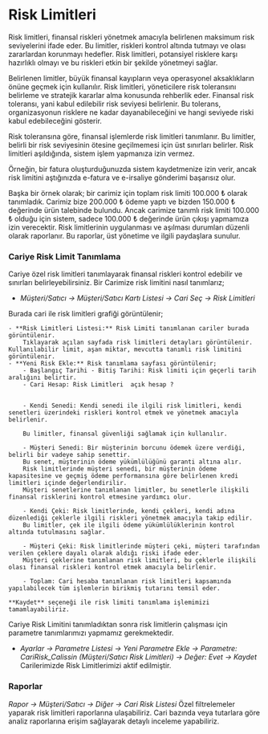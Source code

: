 ﻿---
SayfaID: CariRiskListesi
SayfaTipi: CariListe
---

# Risk Limitleri
Risk limitleri, finansal riskleri yönetmek amacıyla belirlenen maksimum risk seviyelerini ifade eder. Bu limitler, riskleri kontrol altında tutmayı ve olası zararlardan korunmayı hedefler. Risk limitleri, potansiyel risklere karşı hazırlıklı olmayı ve bu riskleri etkin bir şekilde yönetmeyi sağlar.

Belirlenen limitler, büyük finansal kayıpların veya operasyonel aksaklıkların önüne geçmek için kullanılır. Risk limitleri, yöneticilere risk toleransını belirleme ve stratejik kararlar alma konusunda rehberlik eder. Finansal risk toleransı, yani kabul edilebilir risk seviyesi belirlenir. Bu tolerans, organizasyonun risklere ne kadar dayanabileceğini ve hangi seviyede riski kabul edebileceğini gösterir.

Risk toleransına göre, finansal işlemlerde risk limitleri tanımlanır. Bu limitler, belirli bir risk seviyesinin ötesine geçilmemesi için üst sınırları belirler. Risk limitleri aşıldığında, sistem işlem yapmanıza izin vermez.

Örneğin, bir fatura oluşturduğunuzda sistem kaydetmenize izin verir, ancak risk limitini aştığınızda e-fatura ve e-irsaliye gönderimi başarısız olur.

Başka bir örnek olarak; bir carimiz için toplam risk limiti 100.000 ₺ olarak tanımladık. Carimiz bize 200.000 ₺ ödeme yaptı ve bizden 150.000 ₺ değerinde ürün talebinde bulundu. Ancak carimize tanımlı risk limiti 100.000 ₺ olduğu için sistem, sadece 100.000 ₺ değerinde ürün çıkışı yapmamıza izin verecektir.
Risk limitlerinin uygulanması ve aşılması durumları düzenli olarak raporlanır. Bu raporlar, üst yönetime ve ilgili paydaşlara sunulur.

### Cariye Risk Limit Tanımlama 

Cariye özel risk limitleri tanımlayarak finansal riskleri kontrol edebilir ve sınırları belirleyebilirsiniz.
Bir Carimize risk limitini nasıl tanımlarız;
- *Müşteri/Satıcı -> Müşteri/Satıcı Kartı Listesi -> Cari Seç -> Risk Limitleri* 

Burada cari ile risk limitleri grafiği görüntülenir;

	- **Risk Limitleri Listesi:** Risk Limiti tanımlanan cariler burada görüntülenir.
		Tıklayarak açılan sayfada risk limitleri detayları görüntülenir. Kullanılabilir limit, aşan miktar, mevcutta tanımlı risk limitini görüntülenir.
	- **Yeni Risk Ekle:** Risk tanımlama sayfası görüntülenir;
		- Başlangıç Tarihi - Bitiş Tarihi: Risk limiti için geçerli tarih aralığını belirtir.
		- Cari Hesap: Risk Limitleri  açık hesap ?


		- Kendi Senedi: Kendi senedi ile ilgili risk limitleri, kendi senetleri üzerindeki riskleri kontrol etmek ve yönetmek amacıyla belirlenir.  

		Bu limitler, finansal güvenliği sağlamak için kullanılır.

		- Müşteri Senedi: Bir müşterinin borcunu ödemek üzere verdiği, belirli bir vadeye sahip senettir. 
		Bu senet, müşterinin ödeme yükümlülüğünü garanti altına alır.
		Risk limitlerinde müşteri senedi, bir müşterinin ödeme kapasitesine ve geçmiş ödeme performansına göre belirlenen kredi limitleri içinde değerlendirilir. 
		Müşteri senetlerine tanımlanan limitler, bu senetlerle ilişkili finansal risklerini kontrol etmesine yardımcı olur.

		- Kendi Çeki: Risk limitlerinde, kendi çekleri, kendi adına düzenlediği çeklerle ilgili riskleri yönetmek amacıyla takip edilir. 
		Bu limitler, çek ile ilgili ödeme yükümlülüklerinin kontrol altında tutulmasını sağlar.

		- Müşteri Çeki: Risk limitlerinde müşteri çeki, müşteri tarafından verilen çeklere dayalı olarak aldığı riski ifade eder. 
		Müşteri çeklerine tanımlanan risk limitleri, bu çeklerle ilişkili olası finansal riskleri kontrol etmek amacıyla belirlenir.

		- Toplam: Cari hesaba tanımlanan risk limitleri kapsamında yapılabilecek tüm işlemlerin birikmiş tutarını temsil eder.

	**Kaydet** seçeneği ile risk limiti tanımlama işlemimizi tamamlayabiliriz.

Cariye Risk Limitini tanımladıktan sonra risk limitlerin çalışması için parametre tanımlarımızı yapmamız gerekmektedir.
- *Ayarlar -> Parametre Listesi -> Yeni Parametre Ekle -> Parametre: CariRisk_Calissin (Müşteri/Satıcı Risk Limitleri) -> Değer: Evet -> *Kaydet**  
Carilerimizde Risk Limitlerimizi aktif edilmiştir.

### Raporlar

*Rapor -> Müşteri/Satıcı -> Diğer -> Cari Risk Listesi*
	Özel filtrelemeler yaparak risk limitleri raporlarına ulaşabiliriz. 
	Cari bazında veya tutarlara göre analiz raporlarına erişim sağlayarak detaylı inceleme yapabiliriz.
